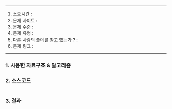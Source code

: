 
---

1. 소요시간 : 
2. 문제 사이트 : 
3. 문제 수준 : 
4. 문제 유형 : 
5. 다른 사람의 풀이를 참고 했는가 ? :
6. 문제 링크 : 

---

### 1. 사용한 자료구조 & 알고리즘



### 2. 소스코드
```java
```
### 3. 결과

